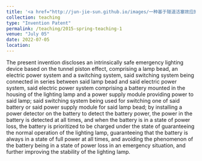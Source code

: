 ```yaml
---
title: '<a href="http://jun-jie-sun.github.io/images/一种基于隧道活塞效应的本质安全应急照明装置.png" style="color: teal;">3. Patent Pending: A intrinsic Safe Emergency Lighting Device Based on the Tunnel Piston Effect </a>'
collection: teaching
type: "Invention Patent"
permalink: /teaching/2015-spring-teaching-1
venue: "July 05"
date: 2022-07-05
location: 
---
```


The present invention discloses an intrinsically safe emergency lighting device based on the tunnel piston effect, comprising a lamp bead, an electric power system and a switching system, said switching system being connected in series between said lamp bead and said electric power system, said electric power system comprising a battery mounted in the housing of the lighting lamp and a power supply module providing power to said lamp; said switching system being used for switching one of said battery or said power supply module for said lamp bead; by installing a power detector on the battery to detect the battery power, the power in the battery is detected at all times, and when the battery is in a state of power loss, the battery is prioritized to be charged under the state of guaranteeing the normal operation of the lighting lamp, guaranteeing that the battery is always in a state of full power at all times, and avoiding the phenomenon of the battery being in a state of power loss in an emergency situation, and further improving the stability of the lighting lamp.
